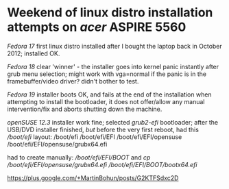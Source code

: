 # Weekend of linux distro installation attempts on _acer_ ASPIRE 5560

*Fedora 17* first linux distro installed after I bought the laptop back in October 2012; installed OK.

*Fedora 18* clear 'winner' - the installer goes into kernel panic instantly after grub menu selection; might work with vga=normal if the panic is in the framebuffer/video driver? didn't bother to test.  

*Fedora 19* installer boots OK, and fails at the end of the installation when attempting to install the bootloader, it does not offer/allow any manual intervention/fix and aborts shutting down the machine.

*openSUSE 12.3*  installer work fine; selected *grub2-efi* bootloader; after the USB/DVD installer finished, *but* before the very first reboot, had this _/boot/efi_ layout:
/boot/efi
/boot/efi/EFI
/boot/efi/EFI/opensuse
/boot/efi/EFI/opensuse/grubx64.efi

had to create manually: _/boot/efi/EFI/BOOT_ and _cp /boot/efi/EFI/opensuse/grubx64.efi /boot/efi/EFI/BOOT/bootx64.efi_

https://plus.google.com/+MartinBohun/posts/G2KTFSdxc2D
